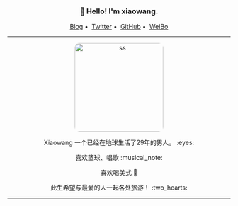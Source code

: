 
<h3 align="center">👋 Hello! I'm xiaowang.</h3>

<p align="center">
<a href="http://960302.xyz">Blog</a>&nbsp;•&nbsp;
<a href="https://twitter.com/PsilyZe">Twitter</a>&nbsp;•&nbsp;
<a href="https://github.com/psily">GitHub</a>&nbsp;•&nbsp;
<a href="https://weibo.com/u/2049263493">WeiBo</a>
</p>

---

  <p align="center">  <img src="[[https://image.runze.space:16666/i/2025/04/10/093239.png](https://github.com/xiaowang96-github/xiaowang96-github/blob/7ed4c9c4d605e2954a08818fdd7e4aaceae1c264/me.jpg)](https://github.com/xiaowang96-github/xiaowang96-github/blob/7ed4c9c4d605e2954a08818fdd7e4aaceae1c264/me.jpg)" alt="ss" width="200" height="200" align="center" style =" border-radius:10px;" />  </p>



 <p align="center"> Xiaowang 一个已经在地球生活了29年的男人。 :eyes: </p>

 <p align="center"> 喜欢篮球、唱歌  :musical_note: </p>

 <p align="center"> 喜欢喝美式 🥤 </p>
 
 <p align="center"> 此生希望与最爱的人一起各处旅游！ :two_hearts: </p>



---
